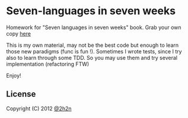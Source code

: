 # Seven-languages in seven weeks

Homework for "Seven languages in seven weeks" book. Grab your own copy [here](http://pragprog.com/book/btlang/seven-languages-in-seven-weeks)

This is my own material, may not be the best code but enough to learn those new paradigms (func is fun !).
Sometimes I wrote tests, since I try also to learn through some TDD. So you may use them and try several implementation (refactoring FTW)

Enjoy!

## License

Copyright (C) 2012 [@2h2n](https://twitter.com/2h2n/)

